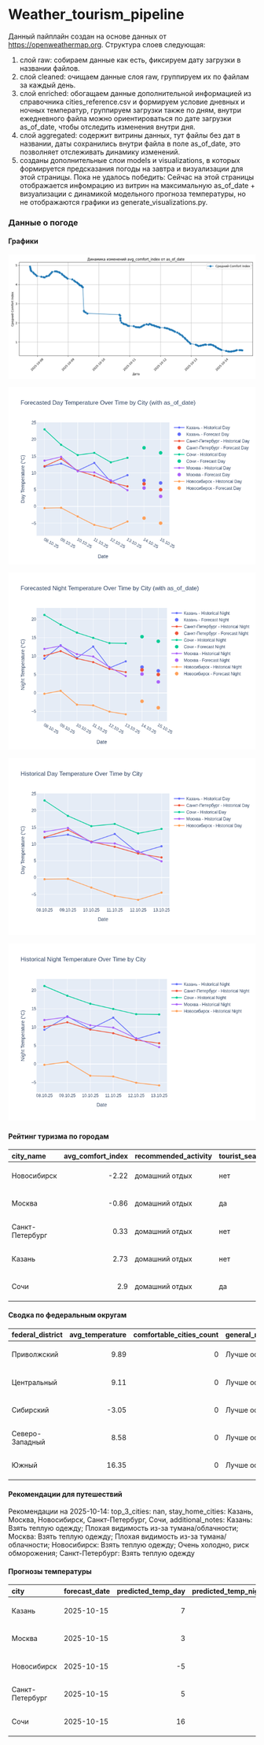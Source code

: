 # Weather_tourism_pipeline
Данный пайплайн создан на основе данных от https://openweathermap.org.
Структура слоев следующая:
  1) слой raw: 
  собираем данные как есть, фиксируем дату загрузки в названии файлов.
  2) слой cleaned:
  очищаем данные слоя raw, группируем их по файлам за каждый день.
  3) слой enriched:
  обогащаем данные дополнительной информацией из справочника cities_reference.csv и формируем условие дневных и ночных температур,
  группируем загрузки также по дням, внутри ежедневного файла можно ориентироваться по дате загрузки as_of_date, чтобы отследить изменения внутри дня.
  4) слой aggregated:
   содержит витрины данных, тут файлы без дат в названии, даты сохранились внутри файла в поле as_of_date, это позволняет отслеживать динамику изменений.
  6) созданы дополнительные слои models и visualizations, в которых формируется предсказания погоды на завтра и визуализации для этой страницы.
  Пока не удалось победить: Сейчас на этой страницы отображается инфомрацию из витрин на максимальную as_of_date + визуализации с динамикой модельного прогноза температуры, 
  но не отображаются графики из generate_visualizations.py.
<!-- WEATHER DATA START -->
### Данные о погоде

#### Графики
![Comfort Index Trend](data/visualizations/comfort_index_trend.png)

![Forecasted Day Temperature](data/visualizations/forecasted_day_temperature.png)

![Forecasted Night Temperature](data/visualizations/forecasted_night_temperature.png)

![Historical Day Temperature](data/visualizations/historical_day_temperature.png)

![Historical Night Temperature](data/visualizations/historical_night_temperature.png)

#### Рейтинг туризма по городам
| city_name       |   avg_comfort_index | recommended_activity   | tourist_season_match   | tourism_season   | tour_recommendation       | as_of_date          |
|:----------------|--------------------:|:-----------------------|:-----------------------|:-----------------|:--------------------------|:--------------------|
| Новосибирск     |               -2.22 | домашний отдых         | нет                    | Июнь-Август      | домашний отдых вне сезона | 2025-10-14 15:41:00 |
| Москва          |               -0.86 | домашний отдых         | да                     | Круглогодично    | домашний отдых в сезон    | 2025-10-14 15:41:00 |
| Санкт-Петербург |                0.33 | домашний отдых         | нет                    | Май-Сентябрь     | домашний отдых вне сезона | 2025-10-14 15:41:00 |
| Казань          |                2.73 | домашний отдых         | нет                    | Май-Сентябрь     | домашний отдых вне сезона | 2025-10-14 15:41:00 |
| Сочи            |                2.9  | домашний отдых         | да                     | Май-Октябрь      | домашний отдых в сезон    | 2025-10-14 15:41:00 |

#### Сводка по федеральным округам
| federal_district   |   avg_temperature |   comfortable_cities_count | general_recommendation   | as_of_date          |
|:-------------------|------------------:|---------------------------:|:-------------------------|:--------------------|
| Приволжский        |              9.89 |                          0 | Лучше остаться дома      | 2025-10-14 15:41:00 |
| Центральный        |              9.11 |                          0 | Лучше остаться дома      | 2025-10-14 15:41:00 |
| Сибирский          |             -3.05 |                          0 | Лучше остаться дома      | 2025-10-14 15:41:00 |
| Северо-Западный    |              8.58 |                          0 | Лучше остаться дома      | 2025-10-14 15:41:00 |
| Южный              |             16.35 |                          0 | Лучше остаться дома      | 2025-10-14 15:41:00 |

#### Рекомендации для путешествий
Рекомендации на 2025-10-14: top_3_cities: nan, stay_home_cities: Казань, Москва, Новосибирск, Санкт-Петербург, Сочи, additional_notes: Казань: Взять теплую одежду; Плохая видимость из-за тумана/облачности; Москва: Взять теплую одежду; Плохая видимость из-за тумана/облачности; Новосибирск: Взять теплую одежду; Очень холодно, риск обморожения; Санкт-Петербург: Взять теплую одежду

#### Прогнозы температуры
| city            | forecast_date   |   predicted_temp_day |   predicted_temp_night | model_type       | as_of_date          |
|:----------------|:----------------|---------------------:|-----------------------:|:-----------------|:--------------------|
| Казань          | 2025-10-15      |                    7 |                      6 | LinearRegression | 2025-10-14 15:42:02 |
| Москва          | 2025-10-15      |                    3 |                      3 | LinearRegression | 2025-10-14 15:42:02 |
| Новосибирск     | 2025-10-15      |                   -5 |                     -4 | LinearRegression | 2025-10-14 15:42:02 |
| Санкт-Петербург | 2025-10-15      |                    5 |                      5 | LinearRegression | 2025-10-14 15:42:02 |
| Сочи            | 2025-10-15      |                   16 |                     14 | LinearRegression | 2025-10-14 15:42:02 |


<!-- WEATHER DATA END -->
